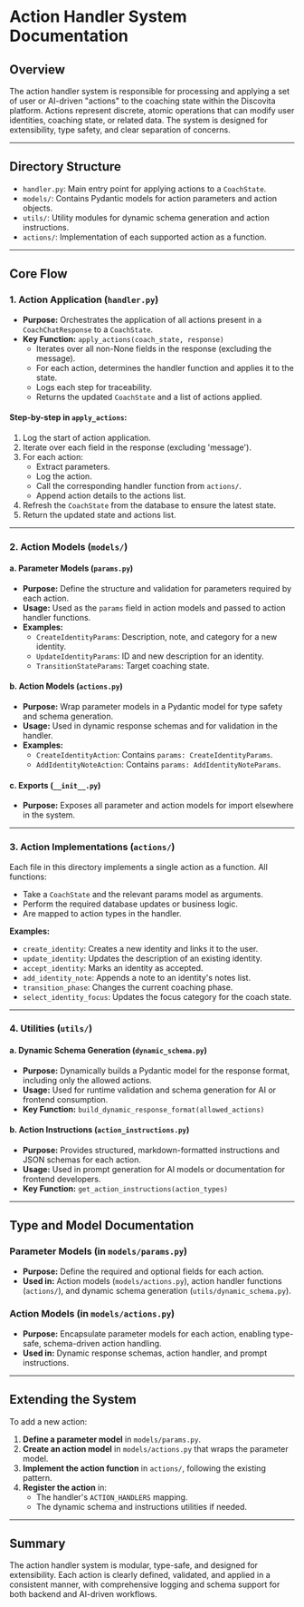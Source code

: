 # Action Handler System Documentation

## Overview

The action handler system is responsible for processing and applying a set of user or AI-driven "actions" to the coaching state within the Discovita platform. Actions represent discrete, atomic operations that can modify user identities, coaching state, or related data. The system is designed for extensibility, type safety, and clear separation of concerns.

---

## Directory Structure

- `handler.py`: Main entry point for applying actions to a `CoachState`.
- `models/`: Contains Pydantic models for action parameters and action objects.
- `utils/`: Utility modules for dynamic schema generation and action instructions.
- `actions/`: Implementation of each supported action as a function.

---

## Core Flow

### 1. **Action Application (`handler.py`)**

- **Purpose:** Orchestrates the application of all actions present in a `CoachChatResponse` to a `CoachState`.
- **Key Function:** `apply_actions(coach_state, response)`
  - Iterates over all non-None fields in the response (excluding the message).
  - For each action, determines the handler function and applies it to the state.
  - Logs each step for traceability.
  - Returns the updated `CoachState` and a list of actions applied.

#### Step-by-step in `apply_actions`:
1. Log the start of action application.
2. Iterate over each field in the response (excluding 'message').
3. For each action:
   - Extract parameters.
   - Log the action.
   - Call the corresponding handler function from `actions/`.
   - Append action details to the actions list.
4. Refresh the `CoachState` from the database to ensure the latest state.
5. Return the updated state and actions list.

---

### 2. **Action Models (`models/`)**

#### a. **Parameter Models (`params.py`)**
- **Purpose:** Define the structure and validation for parameters required by each action.
- **Usage:** Used as the `params` field in action models and passed to action handler functions.
- **Examples:**
  - `CreateIdentityParams`: Description, note, and category for a new identity.
  - `UpdateIdentityParams`: ID and new description for an identity.
  - `TransitionStateParams`: Target coaching state.

#### b. **Action Models (`actions.py`)**
- **Purpose:** Wrap parameter models in a Pydantic model for type safety and schema generation.
- **Usage:** Used in dynamic response schemas and for validation in the handler.
- **Examples:**
  - `CreateIdentityAction`: Contains `params: CreateIdentityParams`.
  - `AddIdentityNoteAction`: Contains `params: AddIdentityNoteParams`.

#### c. **Exports (`__init__.py`)**
- **Purpose:** Exposes all parameter and action models for import elsewhere in the system.

---

### 3. **Action Implementations (`actions/`)**

Each file in this directory implements a single action as a function. All functions:
- Take a `CoachState` and the relevant params model as arguments.
- Perform the required database updates or business logic.
- Are mapped to action types in the handler.

**Examples:**
- `create_identity`: Creates a new identity and links it to the user.
- `update_identity`: Updates the description of an existing identity.
- `accept_identity`: Marks an identity as accepted.
- `add_identity_note`: Appends a note to an identity's notes list.
- `transition_phase`: Changes the current coaching phase.
- `select_identity_focus`: Updates the focus category for the coach state.

---

### 4. **Utilities (`utils/`)**

#### a. **Dynamic Schema Generation (`dynamic_schema.py`)**
- **Purpose:** Dynamically builds a Pydantic model for the response format, including only the allowed actions.
- **Usage:** Used for runtime validation and schema generation for AI or frontend consumption.
- **Key Function:** `build_dynamic_response_format(allowed_actions)`

#### b. **Action Instructions (`action_instructions.py`)**
- **Purpose:** Provides structured, markdown-formatted instructions and JSON schemas for each action.
- **Usage:** Used in prompt generation for AI models or documentation for frontend developers.
- **Key Function:** `get_action_instructions(action_types)`

---

## Type and Model Documentation

### Parameter Models (in `models/params.py`)
- **Purpose:** Define the required and optional fields for each action.
- **Used in:** Action models (`models/actions.py`), action handler functions (`actions/`), and dynamic schema generation (`utils/dynamic_schema.py`).

### Action Models (in `models/actions.py`)
- **Purpose:** Encapsulate parameter models for each action, enabling type-safe, schema-driven action handling.
- **Used in:** Dynamic response schemas, action handler, and prompt instructions.

---

## Extending the System

To add a new action:
1. **Define a parameter model** in `models/params.py`.
2. **Create an action model** in `models/actions.py` that wraps the parameter model.
3. **Implement the action function** in `actions/`, following the existing pattern.
4. **Register the action** in:
   - The handler's `ACTION_HANDLERS` mapping.
   - The dynamic schema and instructions utilities if needed.

---

## Summary

The action handler system is modular, type-safe, and designed for extensibility. Each action is clearly defined, validated, and applied in a consistent manner, with comprehensive logging and schema support for both backend and AI-driven workflows. 